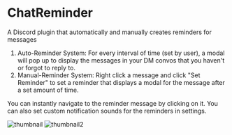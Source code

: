 # ChatReminder

A Discord plugin that automatically and manually creates reminders for messages

1. Auto-Reminder System: For every interval of time (set by user), a modal will pop up to display the messages in your DM convos that you haven't or forgot to reply to.
2. Manual-Reminder System: Right click a message and click "Set Reminder" to set a reminder that displays a modal for the message
   after a set amount of time. 

You can instantly navigate to the reminder message by clicking on it. You can also set custom notification sounds for the reminders in settings.

![thumbnail](https://user-images.githubusercontent.com/84888860/212148258-e85a4f1d-ee2d-4dd5-977b-f28e643612ce.png)
![thumbnail2](https://user-images.githubusercontent.com/84888860/212150570-0b04acbb-f55d-47f9-9454-173fb92b5aac.png)
